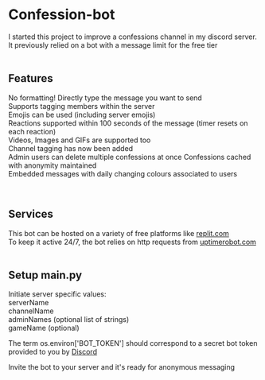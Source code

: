 # Confession-bot  
I started this project to improve a confessions channel in my discord server. It previously relied on a bot with a message limit for the free tier   
&nbsp;  

## Features  
No formatting! Directly type the message you want to send  
Supports tagging members within the server  
Emojis can be used (including server emojis)  
Reactions supported within 100 seconds of the message (timer resets on each reaction)  
Videos, Images and GIFs are supported too  
Channel tagging has now been added  
Admin users can delete multiple confessions at once
Confessions cached with anonymity maintained  
Embedded messages with daily changing colours associated to users

&nbsp;  

## Services  
This bot can be hosted on a variety of free platforms like [replit.com](https://replit.com)  
To keep it active 24/7, the bot relies on http requests from [uptimerobot.com](https://uptimerobot.com/)  
&nbsp;  
  
## Setup main.py  
Initiate server specific values:  
serverName  
channelName  
adminNames (optional list of strings)  
gameName (optional)  

The term os.environ['BOT_TOKEN'] should correspond to a secret bot token provided to you by [Discord](https://discord.com/developers/applications)  

Invite the bot to your server and it's ready for anonymous messaging

